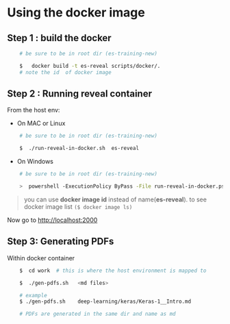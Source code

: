 # Using the docker image

## Step 1 : build the docker
```bash
    # be sure to be in root dir (es-training-new)

    $   docker build -t es-reveal scripts/docker/.
    # note the id  of docker image
```

## Step 2 : Running reveal container

From the host env:
* On MAC or Linux
```bash
    # be sure to be in root dir (es-training-new)

    $  ./run-reveal-in-docker.sh  es-reveal 
```

* On Windows
```bash
    # be sure to be in root dir (es-training-new)

    >  powershell -ExecutionPolicy ByPass -File run-reveal-in-docker.ps1  es-reveal  
```
> you can use **docker image id** instead of name(**es-reveal**). to see docker image list `($ docker image ls)`

Now go to [http://localhost:2000](http://localhost:2000)

## Step 3: Generating PDFs
Within docker container
```bash
    $  cd work  # this is where the host environment is mapped to

    $  ./gen-pdfs.sh   <md files>

    # example
    $ ./gen-pdfs.sh    deep-learning/keras/Keras-1__Intro.md

    # PDFs are generated in the same dir and name as md
```
